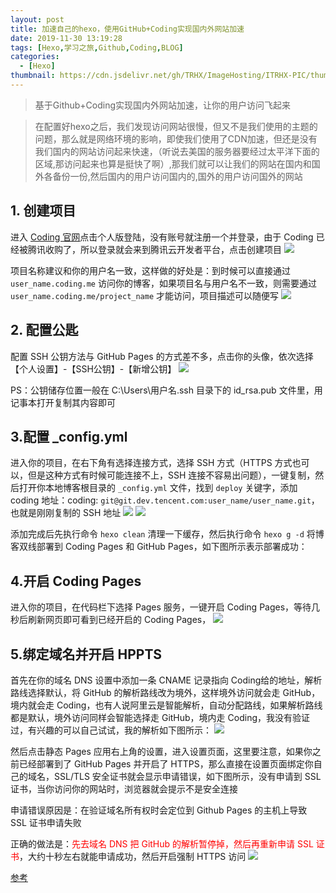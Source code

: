 ```yaml
---
layout: post
title: 加速自己的hexo，使用GitHub+Coding实现国内外网站加速
date: 2019-11-30 13:19:28
tags: [Hexo,学习之旅,Github,Coding,BLOG]
categories: 
  - [Hexo]
thumbnail: https://cdn.jsdelivr.net/gh/TRHX/ImageHosting/ITRHX-PIC/thumbnail/hexo.png
---
```


> 基于Github+Coding实现国内外网站加速，让你的用户访问飞起来

<!-- more -->

> 在配置好hexo之后，我们发现访问网站很慢，但又不是我们使用的主题的问题，那么就是网络环境的影响，即使我们使用了CDN加速，但还是没有我们国内的网站访问起来快速，（听说去美国的服务器要经过太平洋下面的区域,那访问起来也算是挺快了啊）,那我们就可以让我们的网站在国内和国外各备份一份,然后国内的用户访问国内的,国外的用户访问国外的网站

## 1. 创建项目

进入 <a href="https://coding.net/" target="_blank">Coding 官网</a>点击个人版登陆，没有账号就注册一个并登录，由于 Coding 已经被腾讯收购了，所以登录就会来到腾讯云开发者平台，点击创建项目
<fancybox>
<img src="https://cdn.jsdelivr.net/gh/2662419405/imgPlus/Snipaste_2019-11-30_13-39-57.png" />
</fancybox>

项目名称建议和你的用户名一致，这样做的好处是：到时候可以直接通过 `user_name.coding.me` 访问你的博客，如果项目名与用户名不一致，则需要通过 `user_name.coding.me/project_name` 才能访问，项目描述可以随便写
<fancybox>
<img src="https://cdn.jsdelivr.net/gh/2662419405/imgPlus/Snipaste_2019-11-30_13-42-25.png" />
</fancybox>

## 2. 配置公匙

配置 SSH 公钥方法与 GitHub Pages 的方式差不多，点击你的头像，依次选择【个人设置】-【SSH公钥】-【新增公钥】
<fancybox>
<img src="https://cdn.jsdelivr.net/gh/2662419405/imgPlus/Snipaste_2019-11-30_13-44-44.png" />
</fancybox>

PS：公钥储存位置一般在 C:\Users\用户名\.ssh 目录下的 id_rsa.pub 文件里，用记事本打开复制其内容即可

## 3.配置 _config.yml
进入你的项目，在右下角有选择连接方式，选择 SSH 方式（HTTPS 方式也可以，但是这种方式有时候可能连接不上，SSH 连接不容易出问题），一键复制，然后打开你本地博客根目录的 `_config.yml` 文件，找到 `deploy` 关键字，添加 coding 地址：coding: `git@git.dev.tencent.com:user_name/user_name.git`，也就是刚刚复制的 SSH 地址
<fancybox>
<img src="https://cdn.jsdelivr.net/gh/2662419405/imgPlus/Snipaste_2019-11-30_13-46-33.png" />
<img src="https://cdn.jsdelivr.net/gh/2662419405/imgPlus/Snipaste_2019-11-30_13-47-51.png" />
</fancybox>

添加完成后先执行命令 `hexo clean` 清理一下缓存，然后执行命令 `hexo g -d` 将博客双线部署到 Coding Pages 和 GitHub Pages，如下图所示表示部署成功：

## 4.开启 Coding Pages
进入你的项目，在代码栏下选择 Pages 服务，一键开启 Coding Pages，等待几秒后刷新网页即可看到已经开启的 Coding Pages，
<fancybox>
<img src="https://cdn.jsdelivr.net/gh/2662419405/imgPlus/Snipaste_2019-11-30_13-49-56.png" />
</fancybox>

## 5.绑定域名并开启 HPPTS
首先在你的域名 DNS 设置中添加一条 CNAME 记录指向 Coding给的地址，解析路线选择默认，将 GitHub 的解析路线改为境外，这样境外访问就会走 GitHub，境内就会走 Coding，也有人说阿里云是智能解析，自动分配路线，如果解析路线都是默认，境外访问同样会智能选择走 GitHub，境内走 Coding，我没有验证过，有兴趣的可以自己试试，我的解析如下图所示：
<fancybox>
<img src="https://cdn.jsdelivr.net/gh/2662419405/imgPlus/Snipaste_2019-11-30_13-52-33.png" />
</fancybox>

然后点击静态 Pages 应用右上角的设置，进入设置页面，这里要注意，如果你之前已经部署到了 GitHub Pages 并开启了 HTTPS，那么直接在设置页面绑定你自己的域名，SSL/TLS 安全证书就会显示申请错误，如下图所示，没有申请到 SSL 证书，当你访问你的网站时，浏览器就会提示不是安全连接

申请错误原因是：在验证域名所有权时会定位到 Github Pages 的主机上导致 SSL 证书申请失败

正确的做法是：<font color=red>先去域名 DNS 把 GitHub 的解析暂停掉，然后再重新申请 SSL 证书</font>，大约十秒左右就能申请成功，然后开启强制 HTTPS 访问
<fancybox>
<img src="https://cdn.jsdelivr.net/gh/2662419405/imgPlus/Snipaste_2019-11-30_13-58-18.png" />
</fancybox>

<a href="https://www.itrhx.com/2019/09/16/A47-hexo-deployed-to-github-and-coding/">参考</a>